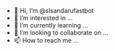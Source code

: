 - 👋 Hi, I’m @slsandarufastbot
- 👀 I’m interested in ...
- 🌱 I’m currently learning ...
- 💞️ I’m looking to collaborate on ...
- 📫 How to reach me ...

<!---
slsandarufastbot/slsandarufastbot is a ✨ special ✨ repository because its `README.md` (this file) appears on your GitHub profile.
You can click the Preview link to take a look at your changes.
--->
